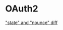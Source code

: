 # OAuth2

["state" and "nounce" diff](https://stackoverflow.com/questions/46844285/difference-between-oauth-2-0-state-and-openid-nonce-parameter-why-state-cou)